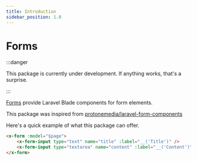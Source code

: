 ```yaml
---
title: Introduction
sidebar_position: 1.0
---
```


# Forms

:::danger

This package is currently under development. If anything works, that's a surprise.

:::

[Forms](https://github.com/Javaabu/forms) provide Laravel Blade components for form elements. 

This package was inspired from [protonemedia/laravel-form-components](https://github.com/protonemedia/laravel-form-components)

Here's a quick example of what this package can offer.

```html
<x-form :model="$page">
    <x-form-input type="text" name="title" :label="__('Title')" />
    <x-form-input type="textarea" name="content" :label="__('Content')" />
</x-form>
```
